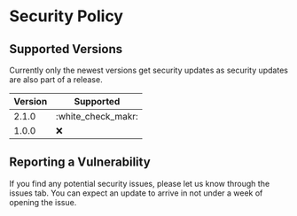 # Security Policy

## Supported Versions

Currently only the newest versions get security updates as security updates are also part of a release.

| Version | Supported          |
| ------- | ------------------ |
| 2.1.0   | :white_check_makr: |
| 1.0.0   | :x:                |

## Reporting a Vulnerability

If you find any potential security issues, please let us know through the issues tab. You can expect an update to arrive in not under a week of opening the issue. 
